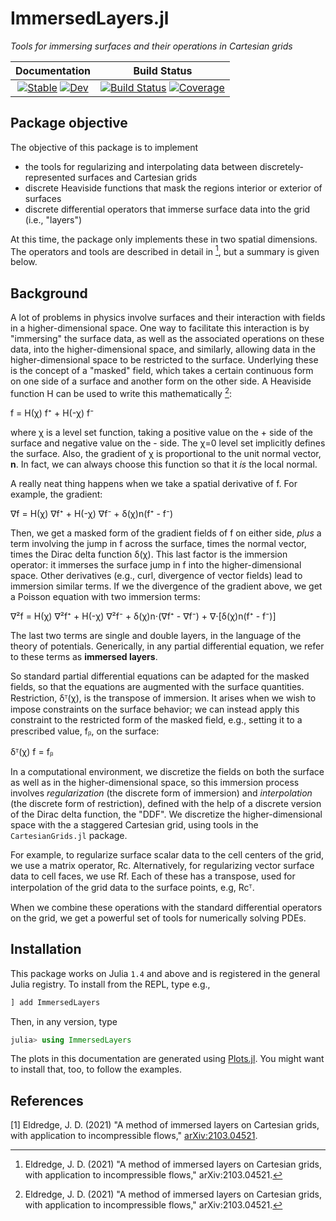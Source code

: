 # ImmersedLayers.jl
_Tools for immersing surfaces and their operations in Cartesian grids_

| Documentation | Build Status |
|:---:|:---:|
| [![Stable](https://img.shields.io/badge/docs-stable-blue.svg)](https://JuliaIBPM.github.io/ImmersedLayers.jl/stable) [![Dev](https://img.shields.io/badge/docs-dev-blue.svg)](https://JuliaIBPM.github.io/ImmersedLayers.jl/dev) | [![Build Status](https://github.com/JuliaIBPM/ImmersedLayers.jl/workflows/CI/badge.svg)](https://github.com/JuliaIBPM/ImmersedLayers.jl/actions) [![Coverage](https://codecov.io/gh/JuliaIBPM/ImmersedLayers.jl/branch/master/graph/badge.svg)](https://codecov.io/gh/JuliaIBPM/ImmersedLayers.jl) |


## Package objective

The objective of this package is to implement
* the tools for regularizing and interpolating data between discretely-represented surfaces and Cartesian grids
* discrete Heaviside functions that mask the regions interior or exterior of surfaces
* discrete differential operators that immerse surface data into the grid (i.e.,
  "layers")

At this time, the package only implements these in two spatial dimensions. The operators and tools are described in detail in [^1], but a summary is given below.

## Background

A lot of problems in physics involve surfaces and their interaction with fields
in a higher-dimensional space. One way to facilitate this interaction
is by "immersing" the surface data, as well as the associated operations on these data, into the higher-dimensional space, and similarly, allowing data in the
higher-dimensional space to be restricted to the surface. Underlying these is
the concept of a "masked" field, which takes a certain continuous form on one
side of a surface and another form on the other side. A Heaviside function H can be used to write this mathematically [^1]:

f = H(χ) f⁺ + H(-χ) f⁻

where χ is a level set function, taking a positive value on the + side of the surface and negative value on the - side. The χ=0 level set implicitly defines the surface. Also, the gradient of χ is proportional to the unit normal vector, **n**. In fact, we can always choose this function so that it *is* the local normal.

A really neat thing happens when we take a spatial derivative of f. For example, the gradient:

∇f = H(χ) ∇f⁺  + H(-χ) ∇f⁻ + δ(χ)n(f⁺ - f⁻)

Then, we get a masked form of the gradient fields of f on either side, *plus* a term involving the jump in f across the surface, times the normal vector, times the Dirac delta function δ(χ). This last factor is the immersion operator: it immerses the surface jump in f into the higher-dimensional space. Other derivatives (e.g., curl, divergence of vector fields) lead to immersion similar terms. If we the divergence of the gradient above, we get a Poisson equation with two immersion terms:

∇²f = H(χ) ∇²f⁺ + H(-χ) ∇²f⁻ + δ(χ)n⋅(∇f⁺ - ∇f⁻) +  ∇⋅[δ(χ)n(f⁺ - f⁻)]

The last two terms are single and double layers, in the language of the theory of potentials. Generically, in any partial differential equation, we refer to these terms as **immersed layers**.

So standard partial differential equations can be adapted for the masked fields, so that the equations are augmented with the surface quantities. Restriction, δᵀ(χ), is the transpose of immersion. It arises when we wish to impose constraints on the surface behavior; we can instead apply this constraint to the restricted form of the masked field, e.g., setting it to a prescribed value, fᵦ, on the surface:

δᵀ(χ) f = fᵦ

In a computational environment, we discretize the fields on both the surface as well as in the higher-dimensional space, so this immersion process involves *regularization* (the discrete form of immersion) and *interpolation* (the discrete form of restriction), defined with the help of a discrete version of the Dirac delta function, the "DDF". We discretize the higher-dimensional space with the a staggered Cartesian grid, using tools in the `CartesianGrids.jl` package.

For example, to regularize surface scalar data to the cell centers of the grid,
we use a matrix operator, Rc. Alternatively, for regularizing vector surface data to cell faces, we use Rf. Each of these has a transpose, used for interpolation of the grid data to the surface points, e.g, Rcᵀ.

When we combine these operations with the standard differential operators on the grid, we get a powerful set of tools for numerically solving PDEs.


## Installation

This package works on Julia `1.4` and above and is registered in the general Julia registry. To install from the REPL, type
e.g.,
```julia
] add ImmersedLayers
```

Then, in any version, type
```julia
julia> using ImmersedLayers
```

The plots in this documentation are generated using [Plots.jl](http://docs.juliaplots.org/latest/).
You might want to install that, too, to follow the examples.

## References

[^1]: Eldredge, J. D. (2021) "A method of immersed layers on Cartesian grids, with application to incompressible flows," arXiv:2103.04521.


[1] Eldredge, J. D. (2021) "A method of immersed layers on Cartesian grids, with application to incompressible flows," [arXiv:2103.04521](https://arxiv.org/abs/2103.04521).
